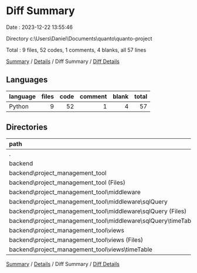 # Diff Summary

Date : 2023-12-22 13:55:46

Directory c:\\Users\\Daniel\\Documents\\quanto\\quanto-project

Total : 9 files,  52 codes, 1 comments, 4 blanks, all 57 lines

[Summary](results.md) / [Details](details.md) / Diff Summary / [Diff Details](diff-details.md)

## Languages
| language | files | code | comment | blank | total |
| :--- | ---: | ---: | ---: | ---: | ---: |
| Python | 9 | 52 | 1 | 4 | 57 |

## Directories
| path | files | code | comment | blank | total |
| :--- | ---: | ---: | ---: | ---: | ---: |
| . | 9 | 52 | 1 | 4 | 57 |
| backend | 9 | 52 | 1 | 4 | 57 |
| backend\\project_management_tool | 9 | 52 | 1 | 4 | 57 |
| backend\\project_management_tool (Files) | 1 | 2 | 0 | 2 | 4 |
| backend\\project_management_tool\\middleware | 4 | 36 | 1 | 2 | 39 |
| backend\\project_management_tool\\middleware\\sqlQuery | 4 | 36 | 1 | 2 | 39 |
| backend\\project_management_tool\\middleware\\sqlQuery (Files) | 1 | -12 | -3 | -6 | -21 |
| backend\\project_management_tool\\middleware\\sqlQuery\\timeTable | 3 | 48 | 4 | 8 | 60 |
| backend\\project_management_tool\\views | 4 | 14 | 0 | 0 | 14 |
| backend\\project_management_tool\\views (Files) | 1 | 1 | 0 | 0 | 1 |
| backend\\project_management_tool\\views\\timeTable | 3 | 13 | 0 | 0 | 13 |

[Summary](results.md) / [Details](details.md) / Diff Summary / [Diff Details](diff-details.md)